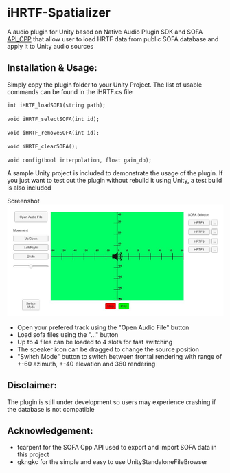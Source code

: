 # iHRTF-Spatializer

A audio plugin for Unity based on Native Audio Plugin SDK and SOFA [API_CPP](https://github.com/sofacoustics/API_Cpp) that allow user to load HRTF data from public SOFA database and apply it to Unity audio sources

Installation & Usage:
-------------

Simply copy the plugin folder to your Unity Project. The list of usable commands can be found in the iHRTF.cs file

```
int iHRTF_loadSOFA(string path);

void iHRTF_selectSOFA(int id);

void iHRTF_removeSOFA(int id);

void iHRTF_clearSOFA();

void config(bool interpolation, float gain_db);

```

A sample Unity project is included to demonstrate the usage of the plugin.
If you just want to test out the plugin without rebuild it using Unity, a test build is also included

Screenshot
![Alt text](/Build/player.jpg?raw=true "Player")

* Open your prefered track using the "Open Audio File" button
* Load sofa files using the "..." button
* Up to 4 files can be loaded to 4 slots for fast switching
* The speaker icon can be dragged to change the source position
* "Switch Mode" button to switch between frontal rendering with range of +-60 azimuth, +-40 elevation and 360 rendering


Disclaimer:
-----------
The plugin is still under development so users may experience crashing if the database is not compatible

Acknowledgement:
---------------
* tcarpent for the SOFA Cpp API used to export and import SOFA data in this project
* gkngkc for the simple and easy to use UnityStandaloneFileBrowser